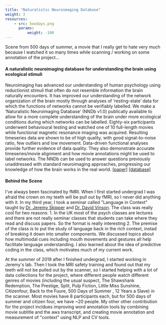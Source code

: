 ```yaml
---
title: "Naturalistic Neuroimaging Database"
weight: 3
resources:
    - src: 5oodays.png
      params:
          weight: -100
---
```

Scene from 500 days of summer, a movie that I really get to hate very much because I watched it so many times while scanning / working on some annotation of the project...

#### A naturalistic neuroimaging database for understanding the brain using ecological stimuli 

Neuroimaging has advanced our understanding of human psychology using reductionist stimuli that often do not resemble information the brain naturally encounters. It has improved our understanding of the network organization of the brain mostly through analyses of ‘resting-state’ data for which the functions of networks cannot be verifiably labelled. We make a ‘Naturalistic Neuroimaging Database’ (NNDb v1.0) publically available to allow for a more complete understanding of the brain under more ecological conditions during which networks can be labelled. Eighty-six participants underwent behavioural testing and watched one of 10 full-length movies while functional magnetic resonance imaging was acquired. Resulting timeseries data are shown to be of high quality, with good signal-to-noise ratio, few outliers and low movement. Data-driven functional analyses provide further evidence of data quality. They also demonstrate accurate timeseries/movie alignment and how movie annotations might be used to label networks. The NNDb can be used to answer questions previously unaddressed with standard neuroimaging approaches, progressing our knowledge of how the brain works in the real world. [[paper]](https://www.nature.com/articles/s41597-020-00680-2) [[database]](https://www.naturalistic-neuroimaging-database.org/)

#### Behind the Scene
I've always been fascinated by fMRI. When I first started undergrad I was afraid the crown on my teeth will be pull out by fMRI, so I never did anything with it. In my third year, I took a seminar called "Language in Context" taught by [Dr. Jeremy Skipper](http://www.lab-lab.org/) and [Dr. David Vinson](https://www.ucl.ac.uk/pals/research/experimental-psychology/person/david-vinson/). The class was really cool for two reasons: 1. In the UK most of the psych classes are lectures and there are not really seminar classes that students can take where they read and discuss papers. So the format is really interesting 2. The premise of the class is to put the study of language back in the rich context, instad of breaking it down into smaller components. We discussed topics about how multimodal cues including mouth movements and gestures all help facilitate language understanding. I also learned about the idea of predictive coding in the class, which motivates much of my current work. 

At the summer of 2019 after I finished undergrad, I started working in Jeremy's lab. Then I took the MRI safety training and found out that my teeth will not be pulled out by the scanner, so I started helping with a lot of data collections for the project, where different people watch different genres of movies (including the usual suspect, The Shawshank Redemption, The Prestige, Split, Pulp Fiction, Little Miss Sunshine, Citizenfour, Back to the Fuure, 500 Days of Summer	, 12 Years a Slave) in the scanner. Most movies have 8 participants each, but for 500 days of summer and citizen four, we have ~20 people. My other other contribution for the project incldues improving word annotation tools by combining movie subtitle and the aws transcript, and creating movie annotation and measurement of "context" using NLP and CV tools.




